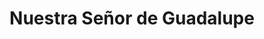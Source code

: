 ---
title: "Nuestra Señor de Guadalupe"
url: /chincha-alta/nuestra-senor-de-guadalupe/
shop: Autowerkstatt
---
